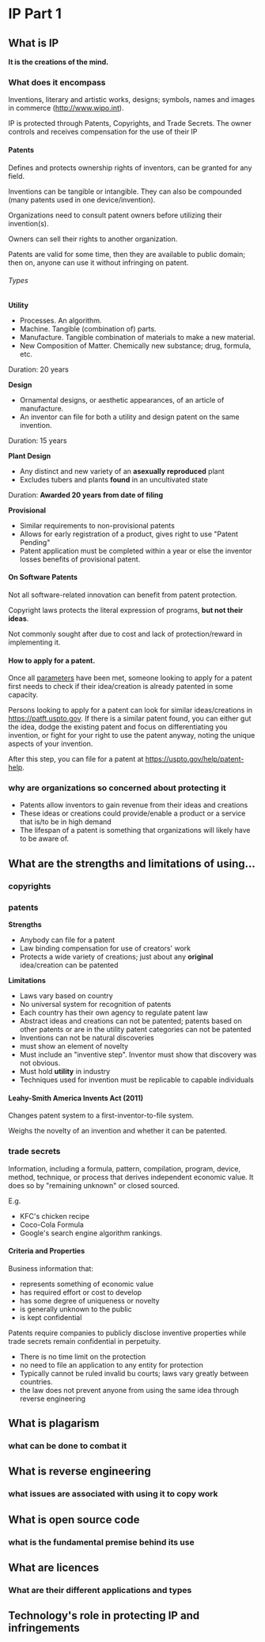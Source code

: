 # IP Part 1

## What is IP

**It is the creations of the mind.**

### What does it encompass

Inventions, literary and artistic works, designs; symbols, names and images in commerce (http://www.wipo.int).

IP is protected through Patents, Copyrights, and Trade Secrets. The owner controls and receives compensation for the use of their IP

#### Patents

Defines and protects ownership rights of inventors, can be granted for any field.

Inventions can be tangible or intangible. They can also be compounded (many patents used in one device/invention).

Organizations need to consult patent owners before utilizing their invention(s).

Owners can sell their rights to another organization.

Patents are valid for some time, then they are available to public domain; then on, anyone can use it without infringing on patent.

###### Types

**Utility**

* Processes. An algorithm.
* Machine. Tangible (combination of) parts.
* Manufacture. Tangible combination of materials to make a new material.
* New Composition of Matter. Chemically new substance; drug, formula, etc.

Duration: 20 years

**Design**

* Ornamental designs, or aesthetic appearances, of an article of manufacture.
* An inventor can file for both a utility and design patent on the same invention.

Duration: 15 years

**Plant Design**

* Any distinct and new variety of an __asexually reproduced__ plant
* Excludes tubers and plants __found__ in an uncultivated state

Duration: **Awarded 20 years from date of filing**

**Provisional**

* Similar requirements to non-provisional patents
* Allows for early registration of a product, gives right to use "Patent Pending"
* Patent application must be completed within a year or else the inventor losses benefits of provisional patent.

#### On Software Patents

Not all software-related innovation can benefit from patent protection.

Copyright laws protects the literal expression of programs, **but not their ideas**.

Not commonly sought after due to cost and lack of protection/reward in implementing it.

#### How to apply for a patent.

Once all [parameters](#patents-1) have been met, someone looking to apply for a patent first needs to check if their idea/creation is already patented in some capacity.

Persons looking to apply for a patent can look for similar ideas/creations in https://patft.uspto.gov. If there is a similar patent found, you can either gut the idea, dodge the existing patent and focus on differentiating you invention, or fight for your right to use the patent anyway, noting the unique aspects of your invention.

After this step, you can file for a patent at https://uspto.gov/help/patent-help.

### why are organizations so concerned about protecting it

* Patents allow inventors to gain revenue from their ideas and creations
* These ideas or creations could provide/enable a product or a service that is/to be in high demand
* The lifespan of a patent is something that organizations will likely have to be aware of.

## What are the strengths and limitations of using...

### copyrights

### patents

**Strengths**

* Anybody can file for a patent
* Law binding compensation for use of creators' work
* Protects a wide variety of creations; just about any **original** idea/creation can be patented

**Limitations**

* Laws vary based on country
* No universal system for recognition of patents
* Each country has their own agency to regulate patent law
* Abstract ideas and creations can not be patented; patents based on other patents or are in the utility patent categories can not be patented
* Inventions can not be natural discoveries
* must show an element of novelty
* Must include an "inventive step". Inventor must show that discovery was not obvious.
* Must hold **utility** in industry
* Techniques used for invention must be replicable to capable individuals

#### Leahy-Smith America Invents Act (2011)

Changes patent system to a first-inventor-to-file system.

Weighs the novelty of an invention and whether it can be patented.

### trade secrets

Information, including a formula, pattern, compilation, program, device, method, technique, or process that derives independent economic value. It does so by "remaining unknown" or closed sourced.

E.g.
* KFC's chicken recipe
* Coco-Cola Formula
* Google's search engine algorithm rankings.

#### Criteria and Properties

Business information that:
* represents something of economic value
* has required effort or cost to develop
* has some degree of uniqueness or novelty
* is generally unknown to the public
* is kept confidential

Patents require companies to publicly disclose inventive properties while trade secrets remain confidential in perpetuity.

* There is no time limit on the protection
* no need to file an application to any entity for protection
* Typically cannot be ruled invalid bu courts; laws vary greatly between countries.
* the law does not prevent anyone from using the same idea through reverse engineering

## What is plagarism

### what can be done to combat it 

## What is reverse engineering

### what issues are associated with using it to copy work

## What is open source code

### what is the fundamental premise behind its use

## What are licences

### What are their different applications and types

## Technology's role in protecting IP and infringements